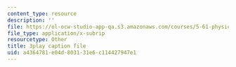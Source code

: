 ```yaml
---
content_type: resource
description: ''
file: https://ol-ocw-studio-app-qa.s3.amazonaws.com/courses/5-61-physical-chemistry-fall-2017/a4364781e04d803131e6c114427947e1_6dJnvu3-LeU.srt
file_type: application/x-subrip
resourcetype: Other
title: 3play caption file
uid: a4364781-e04d-8031-31e6-c114427947e1
---
```

